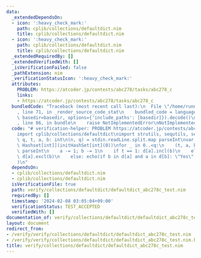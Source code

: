 ```yaml
---
data:
  _extendedDependsOn:
  - icon: ':heavy_check_mark:'
    path: cplib/collections/defaultdict.nim
    title: cplib/collections/defaultdict.nim
  - icon: ':heavy_check_mark:'
    path: cplib/collections/defaultdict.nim
    title: cplib/collections/defaultdict.nim
  _extendedRequiredBy: []
  _extendedVerifiedWith: []
  _isVerificationFailed: false
  _pathExtension: nim
  _verificationStatusIcon: ':heavy_check_mark:'
  attributes:
    PROBLEM: https://atcoder.jp/contests/abc278/tasks/abc278_c
    links:
    - https://atcoder.jp/contests/abc278/tasks/abc278_c
  bundledCode: "Traceback (most recent call last):\n  File \"/home/runner/.local/lib/python3.10/site-packages/onlinejudge_verify/documentation/build.py\"\
    , line 71, in _render_source_code_stat\n    bundled_code = language.bundle(stat.path,\
    \ basedir=basedir, options={'include_paths': [basedir]}).decode()\n  File \"/home/runner/.local/lib/python3.10/site-packages/onlinejudge_verify/languages/nim.py\"\
    , line 86, in bundle\n    raise NotImplementedError\nNotImplementedError\n"
  code: "# verification-helper: PROBLEM https://atcoder.jp/contests/abc278/tasks/abc278_c\n\
    import cplib/collections/defaultdict\nimport strutils, sequtils, sets\nvar n,\
    \ q, t, a, b: int\n(n, q) = stdin.readLine.split.map parseInt\nvar d = initDefaultDict[int,\
    \ Hashset[int]](initHashSet[int](0))\nfor _ in 0..<q:\n    (t, a, b) = stdin.readLine.split.map\
    \ parseInt\n    a -= 1; b -= 1\n    if t == 1: d[a].incl(b)\n    elif t == 2:\
    \ d[a].excl(b)\n    else: echo(if b in d[a] and a in d[b]: \"Yes\" else: \"No\"\
    )\n"
  dependsOn:
  - cplib/collections/defaultdict.nim
  - cplib/collections/defaultdict.nim
  isVerificationFile: true
  path: verify/collections/defaultdict/defaultdict_abc278c_test.nim
  requiredBy: []
  timestamp: '2024-02-08 03:05:04+09:00'
  verificationStatus: TEST_ACCEPTED
  verifiedWith: []
documentation_of: verify/collections/defaultdict/defaultdict_abc278c_test.nim
layout: document
redirect_from:
- /verify/verify/collections/defaultdict/defaultdict_abc278c_test.nim
- /verify/verify/collections/defaultdict/defaultdict_abc278c_test.nim.html
title: verify/collections/defaultdict/defaultdict_abc278c_test.nim
---
```

